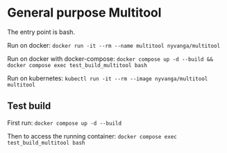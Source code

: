 # General purpose Multitool

The entry point is bash.

Run on docker: ```docker run -it --rm --name multitool nyvanga/multitool```

Run on docker with docker-compose: ```docker compose up -d --build && docker compose exec test_build_multitool bash```

Run on kubernetes: ```kubectl run -it --rm --image nyvanga/multitool multitool```

## Test build

First run: ```docker compose up -d --build```

Then to access the running container: ```docker compose exec test_build_multitool bash```
